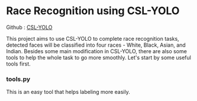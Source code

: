 # Race Recognition using CSL-YOLO
Github : [CSL-YOLO](https://github.com/D0352276/CSL-YOLO) 

This project aims to use CSL-YOLO to complete race recognition tasks, detected faces will be classified into four races - White, Black, Asian, and Indian. Besides some main modification in CSL-YOLO, 
there are also some tools to help the whole task to go more smoothly. Let's start by some useful tools first.

### tools.py
This is an easy tool that helps labeling more easily.
